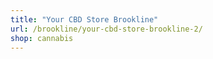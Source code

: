 ```yaml
---
title: "Your CBD Store Brookline"
url: /brookline/your-cbd-store-brookline-2/
shop: cannabis
---
```

